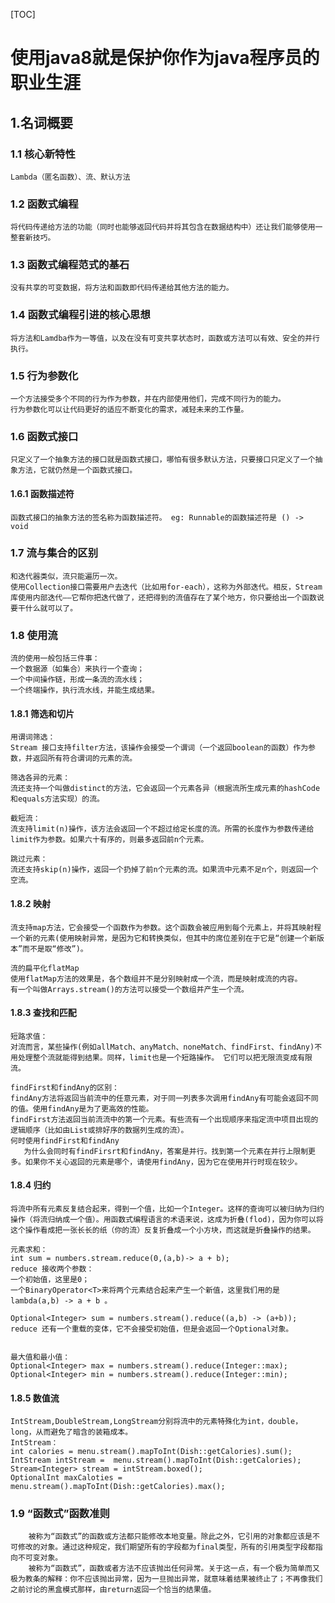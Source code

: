 [TOC]

# 使用java8就是保护你作为java程序员的职业生涯

## 1.名词概要

### 1.1 核心新特性

```
Lambda（匿名函数）、流、默认方法
```

### 1.2 函数式编程

```
将代码传递给方法的功能（同时也能够返回代码并将其包含在数据结构中）还让我们能够使用一整套新技巧。
```

### 1.3 函数式编程范式的基石

```
没有共享的可变数据，将方法和函数即代码传递给其他方法的能力。
```

### 1.4 函数式编程引进的核心思想

```
将方法和Lamdba作为一等值，以及在没有可变共享状态时，函数或方法可以有效、安全的并行执行。
```

### 1.5 行为参数化

```
一个方法接受多个不同的行为作为参数，并在内部使用他们，完成不同行为的能力。
行为参数化可以让代码更好的适应不断变化的需求，减轻未来的工作量。
```

### 1.6 函数式接口

```
只定义了一个抽象方法的接口就是函数式接口，哪怕有很多默认方法，只要接口只定义了一个抽象方法，它就仍然是一个函数式接口。
```

#### 1.6.1 函数描述符

```
函数式接口的抽象方法的签名称为函数描述符。 eg: Runnable的函数描述符是 () -> void
```

### 1.7 流与集合的区别

```
和迭代器类似，流只能遍历一次。
使用Collection接口需要用户去迭代（比如用for-each），这称为外部迭代。相反，Stream库使用内部迭代——它帮你把迭代做了，还把得到的流值存在了某个地方，你只要给出一个函数说要干什么就可以了。
```

### 1.8 使用流

```
流的使用一般包括三件事：
一个数据源（如集合）来执行一个查询；
一个中间操作链，形成一条流的流水线；
一个终端操作，执行流水线，并能生成结果。
```

#### 1.8.1 筛选和切片

```
用谓词筛选：
Stream 接口支持filter方法，该操作会接受一个谓词（一个返回boolean的函数）作为参数，并返回所有符合谓词的元素的流。

筛选各异的元素：
流还支持一个叫做distinct的方法，它会返回一个元素各异（根据流所生成元素的hashCode和equals方法实现）的流。

截短流：
流支持limit(n)操作，该方法会返回一个不超过给定长度的流。所需的长度作为参数传递给limit作为参数。如果六十有序的，则最多返回前n个元素。

跳过元素：
流还支持skip(n)操作，返回一个扔掉了前n个元素的流。如果流中元素不足n个，则返回一个空流。

```

#### 1.8.2  映射

```
流支持map方法，它会接受一个函数作为参数。这个函数会被应用到每个元素上，并将其映射程一个新的元素(使用映射异常，是因为它和转换类似，但其中的席位差别在于它是“创建一个新版本”而不是取“修改”)。

流的扁平化flatMap
使用flatMap方法的效果是，各个数组并不是分别映射成一个流，而是映射成流的内容。
有一个叫做Arrays.stream()的方法可以接受一个数组并产生一个流。
```

#### 1.8.3  查找和匹配

```
短路求值：
对流而言，某些操作(例如allMatch、anyMatch、noneMatch、findFirst、findAny)不用处理整个流就能得到结果。同样，limit也是一个短路操作。 它们可以把无限流变成有限流。

findFirst和findAny的区别：
findAny方法将返回当前流中的任意元素，对于同一列表多次调用findAny有可能会返回不同的值。使用findAny是为了更高效的性能。
findFirst方法返回当前流流中的第一个元素。有些流有一个出现顺序来指定流中项目出现的逻辑顺序（比如由List或排好序的数据列生成的流）。
何时使用findFirst和findAny
   为什么会同时有findFirsrt和findAny，答案是并行。找到第一个元素在并行上限制更多。如果你不关心返回的元素是哪个，请使用findAny，因为它在使用并行时现在较少。

```

#### 1.8.4  归约

```
将流中所有元素反复结合起来，得到一个值，比如一个Integer。这样的查询可以被归纳为归约操作（将流归纳成一个值）。用函数式编程语言的术语来说，这成为折叠(flod)，因为你可以将这个操作看成把一张长长的纸（你的流）反复折叠成一个小方块，而这就是折叠操作的结果。

元素求和：
int sum = numbers.stream.reduce(0,(a,b)-> a + b);
reduce 接收两个参数：
一个初始值，这里是0；
一个BinaryOperator<T>来将两个元素结合起来产生一个新值，这里我们用的是lambda(a,b) -> a + b 。

Optional<Integer> sum = numbers.stream().reduce((a,b) -> (a+b));
reduce 还有一个重载的变体，它不会接受初始值，但是会返回一个Optional对象。


最大值和最小值：
Optional<Integer> max = numbers.stream().reduce(Integer::max);
Optional<Integer> min = numbers.stream().reduce(Integer::min);

```

#### 1.8.5  数值流

```
IntStream,DoubleStream,LongStream分别将流中的元素特殊化为int，double，long，从而避免了暗含的装箱成本。
IntStream：
int calories = menu.stream().mapToInt(Dish::getCalories).sum();
IntStream intStream =  menu.stream().mapToInt(Dish::getCalories);
Stream<Integer> stream = intStream.boxed();
OptionalInt maxCaloties = menu.stream().mapToInt(Dish::getCalories).max();
```

###  1.9  “函数式”函数准则

```
    被称为“函数式”的函数或方法都只能修改本地变量。除此之外，它引用的对象都应该是不可修改的对象。通过这种规定，我们期望所有的字段都为final类型，所有的引用类型字段都指向不可变对象。
    被称为“函数式”，函数或者方法不应该抛出任何异常。关于这一点，有一个极为简单而又极为教条的解释：你不应该抛出异常，因为一旦抛出异常，就意味着结果被终止了；不再像我们之前讨论的黑盒模式那样，由return返回一个恰当的结果值。

```

